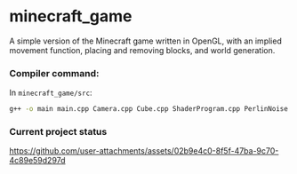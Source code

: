 # minecraft_game

A simple version of the Minecraft game written in OpenGL, with an implied movement function, placing and removing blocks, and world generation.

### **Compiler command:**

In `minecraft_game/src`:
```bash
g++ -o main main.cpp Camera.cpp Cube.cpp ShaderProgram.cpp PerlinNoise.cpp CubePalette.cpp AABB.cpp Ray.cpp -lGLEW -lGL -lsfml-window -lsfml-graphics -lsfml-system -I/usr/include/glm -std=c++20
```

### **Current project status**

https://github.com/user-attachments/assets/02b9e4c0-8f5f-47ba-9c70-4c89e59d297d

